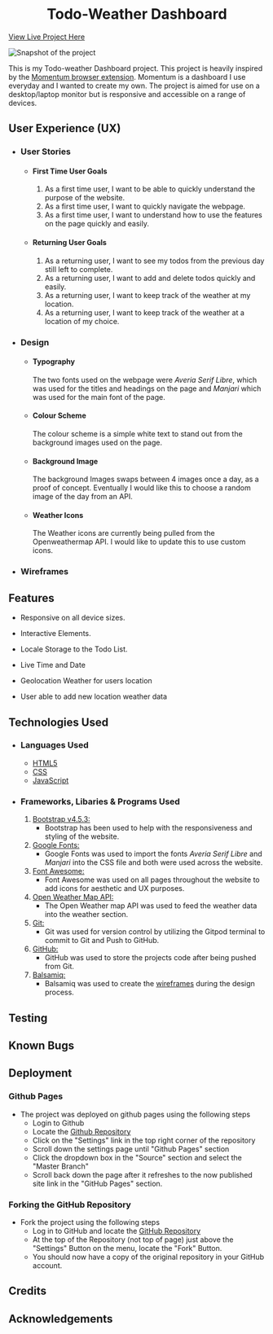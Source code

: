 <h1 align="center">Todo-Weather Dashboard</h1>

[View Live Project Here]()

![Snapshot of the project]()

This is my Todo-weather Dashboard project. This project is heavily inspired by the [Momentum browser extension](https://momentumdash.com/). Momentum is a dashboard I use everyday and I wanted to create my own. The project is aimed for use on a desktop/laptop monitor but is responsive and accessible on a range of devices.

## User Experience (UX)

- ### User Stories

    * #### First Time User Goals
        1. As a first time user, I want to be able to quickly understand the purpose of the website.
        2. As a first time user, I want to quickly navigate the webpage.
        3. As a first time user, I want to understand how to use the features on the page quickly and easily.

    * #### Returning User Goals
        1. As a returning user, I want to see my todos from the previous day still left to complete.
        2. As a returning user, I want to add and delete todos quickly and easily.
        3. As a returning user, I want to keep track of the weather at my location.
        4. As a returning user, I want to keep track of the weather at a location of my choice.

- ### Design
    * #### Typography
        The two fonts used on the webpage were *Averia Serif Libre*, which was used for the titles and headings on the page and *Manjari* which was used for the main font of the page.
    * #### Colour Scheme
        The colour scheme is a simple white text to stand out from the background images used on the page.
    * #### Background Image
        The background Images swaps between 4 images once a day, as a proof of concept. Eventually I would like this to choose a random image of the day from an API.
    * #### Weather Icons
        The Weather icons are currently being pulled from the Openweathermap API. I would like to update this to use custom icons.


- ### Wireframes

## Features

* Responsive on all device sizes.

* Interactive Elements.

* Locale Storage to the Todo List.

* Live Time and Date

* Geolocation Weather for users location

* User able to add new location weather data

## Technologies Used

- ### Languages Used
    * [HTML5](https://en.wikipedia.org/wiki/HTML5)
    * [CSS](https://en.wikipedia.org/wiki/Cascading_Style_Sheets)
    * [JavaScript](https://en.wikipedia.org/wiki/JavaScript)

- ### Frameworks, Libaries & Programs Used
    1. [Bootstrap v4.5.3:](https://getbootstrap.com/)
        * Bootstrap has been used to help with the responsiveness and styling of the website.
    2. [Google Fonts:](https://fonts.google.com/)
        * Google Fonts was used to import the fonts *Averia Serif Libre* and *Manjari* into the CSS file and both were used across the website.
    3. [Font Awesome:](https://fontawesome.com/)
        * Font Awesome was used on all pages throughout the website to add icons for aesthetic and UX purposes.
    4. [Open Weather Map API:](https://openweathermap.org/api)
        * The Open Weather map API was used to feed the weather data into the weather section.
    5. [Git:](https://git-scm.com/)
        * Git was used for version control by utilizing the Gitpod terminal to commit to Git and Push to GitHub.
    6. [GitHub:](https://github.com/)
        * GitHub was used to store the projects code after being pushed from Git.
    7. [Balsamiq:](https://balsamiq.com/)
        * Balsamiq was used to create the [wireframes](assets/wireframes/personal_portfolio_wireframes.pdf) during the design process.

## Testing

## Known Bugs

## Deployment

### Github Pages
- The project was deployed on github pages using the following steps
    * Login to Github
    * Locate the [Github Repository](https://github.com/DevSteg/personal-portfolio)
    * Click on the "Settings" link in the top right corner of the repository
    * Scroll down the settings page until "Github Pages" section
    * Click the dropdown box in the "Source" section and select the "Master Branch"
    * Scroll back down the page after it refreshes to the now published site link in the "GitHub Pages" section.

### Forking the GitHub Repository
- Fork the project using the following steps
    * Log in to GitHub and locate the [GitHub Repository](https://github.com/DevSteg/personal-portfolio)
    * At the top of the Repository (not top of page) just above the "Settings" Button on the menu, locate the "Fork" Button.
    * You should now have a copy of the original repository in your GitHub account.

## Credits

## Acknowledgements
